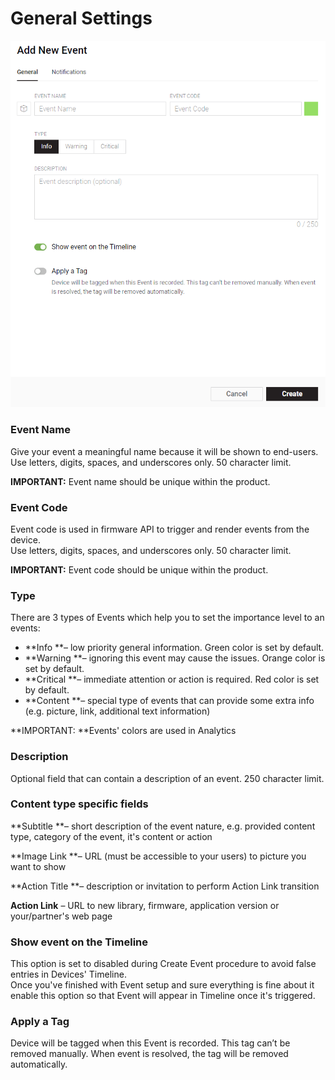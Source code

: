 # General Settings

![](../../../../.gitbook/assets/new_ev_gen.png)

### Event Name

Give your event a meaningful name because it will be shown to end-users. \
Use letters, digits, spaces, and underscores only. 50 character limit. 

**IMPORTANT:** Event name should be unique within the product.

### Event Code

Event code is used in firmware API to trigger and render events from the device.\
Use letters, digits, spaces, and underscores only. 50 character limit. 

**IMPORTANT:** Event code should be unique within the product.

### Type

There are 3 types of Events which help you to set the importance level to an events:

* **Info **– low priority general information. Green color is set by default.
* **Warning **– ignoring this event may cause the issues. Orange color is set by default. 
* **Critical **– immediate attention or action is required. Red color is set by default.
* **Content **– special type of events that can provide some extra info (e.g. picture, link, additional text information)

**IMPORTANT: **Events' colors are used in Analytics

### Description

Optional field that can contain a description of an event. 250 character limit. 

### Content type specific fields

**Subtitle **– short description of the event nature, e.g. provided content type, category of the event, it's content or action

**Image Link **– URL (must be accessible to your users) to picture you want to show

**Action Title **– description or invitation to perform Action Link transition   

**Action Link** – URL to new library, firmware, application version or your/partner's web page

### Show event on the Timeline

This option is set to disabled during Create Event procedure to avoid false entries in Devices' Timeline.\
Once you've finished with Event setup and sure everything is fine about it enable this option so that Event will appear in Timeline once it's triggered.

### Apply a Tag

Device will be tagged when this Event is recorded. This tag can’t be removed manually. When event is resolved, the tag will be removed automatically.

